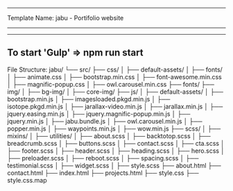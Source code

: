 ------------------------------------------------------
Template Name: jabu - Portifolio website

-----------------------------------------------------

--------------------------------
To start 'Gulp' => npm run start
--------------------------------

File Structure:
jabu/
└── src/
    ├── css/
    │   ├── default-assets/
    │   ├── fonts/
    │   ├── animate.css
    │   ├── bootstrap.min.css
    │   ├── font-awesome.min.css
    │   ├── magnific-popup.css
    │   ├── owl.carousel.min.css
    ├── fonts/
    ├── img/
    │   ├── bg-img/
    │   ├── core-img/
    ├── js/
    │   ├── default-assets/
    │   ├── bootstrap.min.js
    │   ├── imagesloaded.pkgd.min.js
    │   ├── isotope.pkgd.min.js
    │   ├── jarallax-video.min.js
    │   ├── jarallax.min.js
    │   ├── jquery.easing.min.js
    │   ├── jquery.magnific-popup.min.js
    │   ├── jquery.min.js
    │   ├── jabu.bundle.js
    │   ├── owl.carousel.min.js
    │   ├── popper.min.js
    │   ├── waypoints.min.js
    │   ├── wow.min.js
    ├── scss/
    │   ├── mixins/
    │   ├── utilities/
    │   ├── about.scss
    │   ├── backtotop.scss
    │   ├── breadcrumb.scss
    │   ├── buttons.scss
    │   ├── contact.scss
    │   ├── cta.scss
    │   ├── footer.scss
    │   ├── header.scss
    │   ├── heading.scss
    │   ├── hero.scss
    │   ├── preloader.scss
    │   ├── reboot.scss
    │   ├── spacing.scss
    │   ├── testimonial.scss
    │   ├── widget.scss
    │   ├── style.scss
    ├── about.html
    ├── contact.html
    ├── index.html
    ├── projects.html
    ├── style.css
    ├── style.css.map

